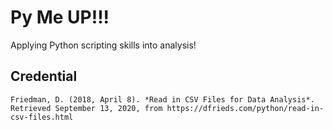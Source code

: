 # Py Me UP!!!

Applying Python scripting skills into analysis!









## Credential
    Friedman, D. (2018, April 8). *Read in CSV Files for Data Analysis*. Retrieved September 13, 2020, from https://dfrieds.com/python/read-in-csv-files.html
